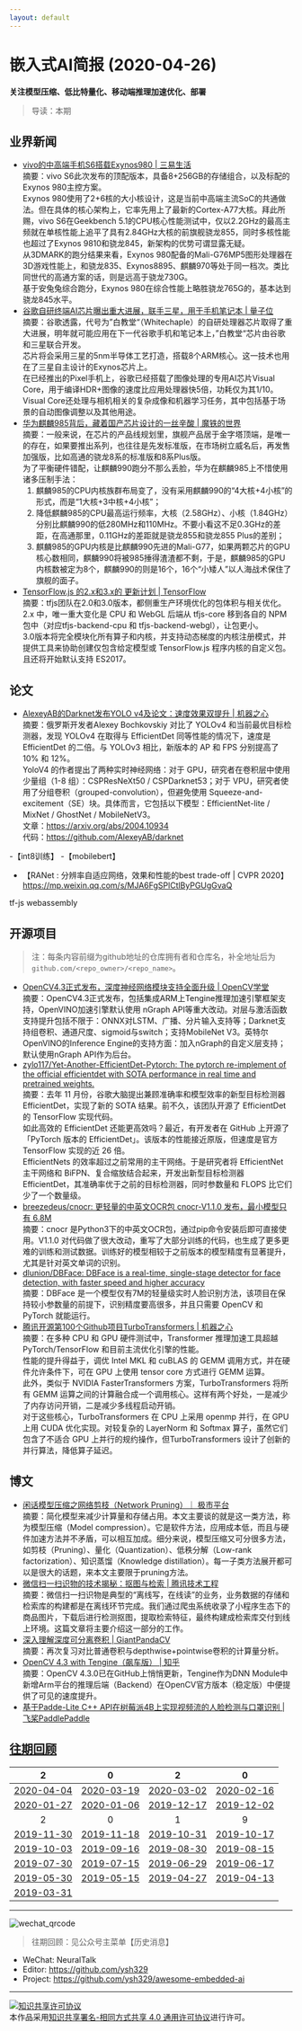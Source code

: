 ```yaml
---
layout: default
---
```


# 嵌入式AI简报 (2020-04-26)

**关注模型压缩、低比特量化、移动端推理加速优化、部署**  

> 导读：本期

## 业界新闻

- [vivo的中高端手机S6搭载Exynos980 | 三易生活](https://mp.weixin.qq.com/s/ieBCdM_hC8IoztZLzzCZCA)  
摘要：vivo S6此次发布的顶配版本，具备8+256GB的存储组合，以及标配的Exynos 980主控方案。  
Exynos 980使用了2+6核的大小核设计，这是当前中高端主流SoC的共通做法。但在具体的核心架构上，它率先用上了最新的Cortex-A77大核。拜此所赐，vivo S6在Geekbench 5.1的CPU核心性能测试中，仅以2.2GHz的最高主频就在单核性能上追平了具有2.84GHz大核的前旗舰骁龙855，同时多核性能也超过了Exynos 9810和骁龙845，新架构的优势可谓显露无疑。  
从3DMARK的跑分结果来看，Exynos 980配备的Mali-G76MP5图形处理器在3D游戏性能上，和骁龙835、Exynos8895、麒麟970等处于同一档次。类比同世代的高通方案的话，则是远高于骁龙730G。  
基于安兔兔综合跑分，Exynos 980在综合性能上略胜骁龙765G的，基本达到骁龙845水平。  
- [谷歌自研终端AI芯片曝出重大进展，联手三星，用于手机笔记本 | 量子位](https://mp.weixin.qq.com/s/ef_P2dofxPeTKyghBe1aSw)  
摘要：谷歌透露，代号为”白教堂“（Whitechaple）的自研处理器芯片取得了重大进展，明年就可能应用在下一代谷歌手机和笔记本上，”白教堂“芯片由谷歌和三星联合开发。  
芯片将会采用三星的5nm半导体工艺打造，搭载8个ARM核心。这一技术也用在了三星自主设计的Exynos芯片上。  
在已经推出的Pixel手机上，谷歌已经搭载了图像处理的专用AI芯片Visual Core，用于编译HDR+图像的速度比应用处理器快5倍，功耗仅为其1/10。Visual Core还处理与相机相关的复杂成像和机器学习任务，其中包括基于场景的自动图像调整以及其他用途。  
- [华为麒麟985背后，藏着国产芯片设计的一丝辛酸 | 魔铁的世界](https://mp.weixin.qq.com/s/2VbgjdKWkhsJ8Hh6ImvNFg)  
摘要：一般来说，在芯片的产品线规划里，旗舰产品居于金字塔顶端，是唯一的存在，如果要推出系列，也往往是先发标准版，在市场树立威名后，再发售加强版，比如高通的骁龙8系的标准版和8系Plus版。  
为了平衡硬件错配，让麒麟990跑分不那么丢脸，华为在麒麟985上不惜使用诸多压制手法：
  1. 麒麟985的CPU内核族群布局变了，没有采用麒麟990的“4大核+4小核”的形式，而是“1大核+3中核+4小核”；
  2. 降低麒麟985的CPU最高运行频率，大核（2.58GHz）、小核（1.84GHz）分别比麒麟990的低280MHz和110MHz。不要小看这不足0.3GHz的差距，在高通那里，0.11GHz的差距就是骁龙855和骁龙855 Plus的差别；
  3. 麒麟985的GPU内核是比麒麟990先进的Mali-G77，如果两颗芯片的GPU核心数相同，麒麟990将被985捶得渣渣都不剩，于是，麒麟985的GPU内核数被定为8个，麒麟990的则是16个，16个“小矮人”以人海战术保住了旗舰的面子。  
- [TensorFlow.js 的2.x和3.x的 更新计划 | TensorFlow](https://mp.weixin.qq.com/s/uSmI5ZhGdcBmnSYrTS-3gw)  
摘要：tfjs团队在2.0和3.0版本，都侧重生产环境优化的包体积与相关优化。  
2.x 中，唯一重大变化是 CPU 和 WebGL 后端从 tfjs-core 移到各自的 NPM 包中（对应tfjs-backend-cpu 和 tfjs-backend-webgl），让包更小。  
3.0版本将完全模块化所有算子和内核，并支持动态梯度的内核注册模式，并提供工具来协助创建仅包含给定模型或 TensorFlow.js 程序内核的自定义包。且还将开始默认支持 ES2017。  

## 论文

- [AlexeyAB的Darknet发布YOLO v4及论文：速度效果双提升 | 机器之心](https://mp.weixin.qq.com/s/XEPhK81Ms-wdDnoz5oPZgA)  
摘要：俄罗斯开发者Alexey Bochkovskiy 对比了 YOLOv4 和当前最优目标检测器，发现 YOLOv4 在取得与 EfficientDet 同等性能的情况下，速度是 EfficientDet 的二倍。与 YOLOv3 相比，新版本的 AP 和 FPS 分别提高了 10% 和 12%。  
YoloV4 的作者提出了两种实时神经网络：对于 GPU，研究者在卷积层中使用少量组（1-8 组）：CSPResNeXt50 / CSPDarknet53；对于 VPU，研究者使用了分组卷积（grouped-convolution），但避免使用 Squeeze-and-excitement（SE）块。具体而言，它包括以下模型：EfficientNet-lite / MixNet / GhostNet / MobileNetV3。  
文章：https://arxiv.org/abs/2004.10934  
代码：https://github.com/AlexeyAB/darknet  


-【int8训练】
-【mobilebert】
- 【RANet : 分辨率自适应网络，效果和性能的best trade-off | CVPR 2020】https://mp.weixin.qq.com/s/MJA6FgSPlCtlByPGUgGvaQ

tf-js webassembly

## 开源项目

> 注：每条内容前缀为github地址的仓库拥有者和仓库名，补全地址后为`github.com/<repo_owner>/<repo_name>`。

- [OpenCV4.3正式发布，深度神经网络模块支持全面升级 | OpenCV学堂](https://mp.weixin.qq.com/s/F5ItX1EFeH-k5kJrdkb1MQ)  
摘要：OpenCV4.3正式发布，包括集成ARM上Tengine推理加速引擎框架支持，OpenVINO加速引擎默认使用 nGraph API等重大改动。对层与激活函数支持提升包括不限于：ONNX对LSTM、广播、分片输入支持等；Darknet支持组卷积、通道尺度、sigmoid与switch；支持MobileNet V3。英特尔OpenVINO的Inference Engine的支持方面：加入nGraph的自定义层支持；默认使用nGraph API作为后台。  
- [zylo117/Yet-Another-EfficientDet-Pytorch: The pytorch re-implement of the official efficientdet with SOTA performance in real time and pretrained weights.](https://mp.weixin.qq.com/s/_GJE0ZqykUGeT7GzIij7SQ)  
摘要：去年 11 月份，谷歌大脑提出兼顾准确率和模型效率的新型目标检测器 EfficientDet，实现了新的 SOTA 结果。前不久，该团队开源了 EfficientDet 的 TensorFlow 实现代码。  
如此高效的 EfficientDet 还能更高效吗？最近，有开发者在 GitHub 上开源了「PyTorch 版本的 EfficientDet」。该版本的性能接近原版，但速度是官方 TensorFlow 实现的近 26 倍。  
EfficientNets 的效率超过之前常用的主干网络。于是研究者将 EfficientNet 主干网络和 BiFPN、复合缩放结合起来，开发出新型目标检测器 EfficientDet，其准确率优于之前的目标检测器，同时参数量和 FLOPS 比它们少了一个数量级。  
- [breezedeus/cnocr: 更轻量的中英文OCR包 cnocr-V1.1.0 发布，最小模型只有 6.8M](https://zhuanlan.zhihu.com/p/134115239)  
摘要：cnocr 是Python3下的中英文OCR包，通过pip命令安装后即可直接使用。V1.1.0 对代码做了很大改动，重写了大部分训练的代码，也生成了更多更难的训练和测试数据。训练好的模型相较于之前版本的模型精度有显著提升，尤其是针对英文单词的识别。  
- [dlunion/DBFace: DBFace is a real-time, single-stage detector for face detection, with faster speed and higher accuracy](https://github.com/dlunion/DBFace)  
摘要：DBFace 是一个模型仅有7M的轻量级实时人脸识别方法，该项目在保持较小参数量的前提下，识别精度要高很多，并且只需要 OpenCV 和 PyTorch 就能运行。  
- [腾讯开源第100个Github项目TurboTransformers | 机器之心](https://mp.weixin.qq.com/s/JEzZRajR7O8-ctUpbWCQJg)  
摘要：在多种 CPU 和 GPU 硬件测试中，Transformer 推理加速工具超越 PyTorch/TensorFlow 和目前主流优化引擎的性能。  
性能的提升得益于，调优 Intel MKL 和 cuBLAS 的 GEMM 调用方式，并在硬件允许条件下，可在 GPU 上使用 tensor core 方式进行 GEMM 运算。  
此外，类似于 NVIDIA FasterTransformers 方案，TurboTransformers 将所有 GEMM 运算之间的计算融合成一个调用核心。这样有两个好处，一是减少了内存访问开销，二是减少多线程启动开销。  
对于这些核心，TurboTransformers 在 CPU 上采用 openmp 并行，在 GPU 上用 CUDA 优化实现。对较复杂的 LayerNorm 和 Softmax 算子，虽然它们包含了不适合 GPU 上并行的规约操作，但TurboTransformers 设计了创新的并行算法，降低算子延迟。  

## 博文

- [闲话模型压缩之网络剪枝（Network Pruning）｜ 极市平台](https://mp.weixin.qq.com/s/dpwS96kEqcaHWiDi2g1d2w)  
摘要：简化模型来减少计算量和存储占用。本文主要谈的就是这一类方法，称为模型压缩（Model compression）。它是软件方法，应用成本低，而且与硬件加速方法并不矛盾，可以相互加成。细分来说，模型压缩又可分很多方法，如剪枝（Pruning）、量化（Quantization）、低秩分解（Low-rank factorization）、知识蒸馏（Knowledge distillation）。每一子类方法展开都可以是很大的话题，来本文主要限于pruning方法。  
- [微信扫一扫识物的技术揭秘：抠图与检索 | 腾讯技术工程](https://mp.weixin.qq.com/s/W8YlrSyM7K84-_jwiD6E7g)  
摘要：微信扫一扫识物是典型的“离线写，在线读”的业务，业务数据的存储和检索库的构建都是在离线环节完成。我们通过爬虫系统收录了小程序生态下的商品图片，下载后进行检测抠图，提取检索特征，最终构建成检索库交付到线上环境。这篇文章将主要介绍这一部分的工作。  
- [深入理解深度可分离卷积 | GiantPandaCV](https://mp.weixin.qq.com/s/IZ-nbrCL8-9w32RSYeP_bg)  
摘要：再次复习对比普通卷积与depthwise+pointwise卷积的计算量分析。  
- [OpenCV 4.3 with Tengine（飙车版） | 知乎](https://zhuanlan.zhihu.com/p/125717458)  
摘要：OpenCV 4.3.0已在GitHub上悄悄更新，Tengine作为DNN Module中新增Arm平台的推理后端（Backend）在OpenCV官方版本（稳定版）中便提供了可见的速度提升。  
- [基于Padde-Lite C++ API在树莓派4B上实现视频流的人脸检测与口罩识别 | 飞桨PaddlePaddle](https://mp.weixin.qq.com/s/xlzL4KHvwxE8bk-TsnAm7Q)  


## [往期回顾](https://github.com/ysh329/awesome-embedded-ai)

| 2 | 0 | 2 | 0 |
|:---:|:---:|:---:|:---:|
| [2020-04-04](../embedded-ai-report/2020-04-04.md) | [2020-03-19](../embedded-ai-report/2020-03-19.md) | [2020-03-02](../embedded-ai-report/2020-03-02.md) | [2020-02-16](../embedded-ai-report/2020-02-16.md) |  
| [2020-01-27](../embedded-ai-report/2020-01-27.md) | [2020-01-06](../embedded-ai-report/2020-01-06.md) | [2019-12-17](../embedded-ai-report/2019-12-17.md)  |  [2019-12-02](../embedded-ai-report/2019-12-02.md) |
| 2 | 0 | 1 | 9 |  
| [2019-11-30](../embedded-ai-report/2019-11-30.md) | [2019-11-18](../embedded-ai-report/2019-11-18.md) | [2019-10-31](../embedded-ai-report/2019-10-31.md)  |  [2019-10-17](../embedded-ai-report/2019-10-17.md) |  
| [2019-10-03](../embedded-ai-report/2019-10-03.md) | [2019-09-16](../embedded-ai-report/2019-09-16.md) | [2019-08-30](../embedded-ai-report/2019-08-30.md)  |  [2019-08-15](../embedded-ai-report/2019-08-15.md) |  
| [2019-07-30](../embedded-ai-report/2019-07-30.md) | [2019-07-15](../embedded-ai-report/2019-07-15.md) | [2019-06-29](../embedded-ai-report/2019-06-29.md)  |  [2019-06-17](../embedded-ai-report/2019-06-17.md) |  
| [2019-05-30](../embedded-ai-report/2019-05-30.md) | [2019-05-15](../embedded-ai-report/2019-05-15.md) | [2019-04-27](../embedded-ai-report/2019-04-27.md)  |  [2019-04-13](../embedded-ai-report/2019-04-13.md) |  
| [2019-03-31](../embedded-ai-report/2019-03-31.md) | | |  

----

![wechat_qrcode](../wechat_qrcode.jpg)

> 往期回顾：见公众号主菜单【历史消息】
- WeChat: NeuralTalk  
- Editor: https://github.com/ysh329  
- Project: https://github.com/ysh329/awesome-embedded-ai  

----

<a rel="license" href="http://creativecommons.org/licenses/by-sa/4.0/"><img alt="知识共享许可协议" style="border-width:0" src="https://i.creativecommons.org/l/by-sa/4.0/88x31.png" /></a><br />本作品采用<a rel="license" href="http://creativecommons.org/licenses/by-sa/4.0/">知识共享署名-相同方式共享 4.0 通用许可协议</a>进行许可。
